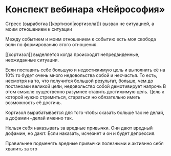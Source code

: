 # Конспект вебинара «Нейрософия»

Стресс (выработка [[кортизол|кортизола]]) вызван не ситуацией, а моим отношением к ситуации

Между событием и моим отношением к событию есть моя свобода воли по формированию этого отношения. 

[[кортизол]] выделяется когда происходят непредвиденные, неожиданные ситуации.



Если поставить себе большую и недостижимую цель и выполнить её на 10% то будет очень много недовольства собой и несчастья. То есть, несмотря на то, что получится большой результат, больше, чем до постаноаки великой цели, недовольство собой демотивирует напрочь В этом смысле существенно разумнее ставить достижимую цель. Цель к которой нужно стремиться, стараться но обязательно иметь возможность её достичь. 


Кортизол вырабатывается для того чтобы сказать больше так не делай, а дофамин –делай именно так. 

Нельзя себя наказывать за вредные привычки. Они дают вредный дофамин, но дают. Если наказать, исчезнет и он и будет депрессия. 

Правильнее подменять вредные привычки полезными и активнно себя хвалить за это

